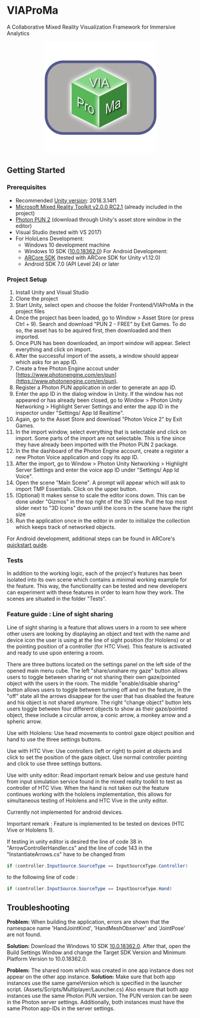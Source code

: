 # VIAProMa

A Collaborative Mixed Reality Visualization Framework for Immersive Analytics

<p align="center">
    <img src="Frontend/Texture%20Source%20Files/Logo/Logo.png" alt="VIAProMa Logo" height="300" />
</p>

## Getting Started

### Prerequisites

- Recommended [Unity version](https://unity3d.com/de/get-unity/download/archive): 2018.3.14f1
- [Microsoft Mixed Reality Toolkit v2.0.0 RC2.1](https://github.com/microsoft/MixedRealityToolkit-Unity/releases/tag/v2.0.0-RC2.1) (already included in the project)
- [Photon PUN 2](https://assetstore.unity.com/packages/tools/network/pun-2-free-119922) (download through Unity's asset store window in the editor)
- Visual Studio (tested with VS 2017)
- For HoloLens Development:
  - Windows 10 development machine
  - Windows 10 SDK ([10.0.18362.0](https://developer.microsoft.com/de-de/windows/downloads/windows-10-sdk))
  For Android Development:
  - [ARCore SDK](https://github.com/google-ar/arcore-unity-sdk/releases) (tested with ARCore SDK for Unity v1.12.0)
  - Android SDK 7.0 (API Level 24) or later

### Project Setup

1. Install Unity and Visual Studio
2. Clone the project
3. Start Unity, select open and choose the folder Frontend/VIAProMa in the project files
4. Once the project has been loaded, go to Window > Asset Store (or press Ctrl + 9).
Search and download "PUN 2 - FREE" by Exit Games.
To do so, the asset has to be aquired first, then downloaded and then imported.
5. Once PUN has been downloaded, an import window will appear.
Select everything and click on import.
6. After the successful import of the assets, a window should appear which asks for an app ID.
7. Create a free Photon Engine accout under [https://www.photonengine.com/en/pun](https://www.photonengine.com/en/pun).
8. Register a Photon PUN application in order to generate an app ID.
9. Enter the app ID in the dialog window in Unity.
If the window has not appeared or has already been closed, go to Window > Photon Unity Networking > Highlight Server Settings and enter the app ID in the inspector under "Settings/ App Id Realtime".
10. Again, go to the Asset Store and download "Photon Voice 2" by Exit Games.
11. In the import window, select everything that is selectable and click on import.
Some parts of the import are not selectable.
This is fine since they have already been imported with the Photon PUN 2 package.
12. In the the dashboard of the Photon Engine account, create a register a new Photon Voice application and copy its app ID.
13. After the import, go to Window > Photon Unity Networking > Highlight Server Settings and enter the voice app ID under "Settings/ App Id Voice".
14. Open the scene "Main Scene".
A prompt will appear which will ask to import TMP Essentials. Click on the upper button.
15. (Optional) It makes sense to scale the editor icons down.
This can be done under "Gizmos" in the top right of the 3D view.
Pull the top most slider next to "3D Icons" down until the icons in the scene have the right size
16. Run the application once in the editor in order to initialize the collection which keeps track of networked objects.

For Android development, additional steps can be found in ARCore's [quickstart guide](https://developers.google.com/ar/develop/unity/quickstart-android).

### Tests

In addition to the working logic, each of the project's features has been isolated into its own scene which contains a minimal working example for the feature.
This way, the functionality can be tested and new developers can experiment with these features in order to learn how they work.
The scenes are situated in the folder "Tests".

### Feature guide : Line of sight sharing

Line of sight sharing is a feature that allows users in a room to see where other users are looking by displaying an object and text with the name and device icon the user is using at the line of sight position (for Hololens) or at the pointing position of a controller (for HTC Vive). This feature is activated and ready to use upon entering a room.

There are three buttons located on the settings panel on the left side of the opened main menu cube. The left "share/unshare my gaze" button allows users to toggle between sharing or not sharing their own gaze/pointed object with the users in the room. The middle "enable/disable sharing" button allows users to toggle between turning off and on the feature, in the "off" state all the arrows disappear for the user that has disabled the feature and his object is not shared anymore. The right "change object" button lets users toggle between four different objects to show as their gaze/pointed object, these include a circular arrow, a conic arrow, a monkey arrow and a spheric arrow.

Use with Hololens: Use head movements to control gaze object position and hand to use the three settings buttons.

Use with HTC Vive: Use controllers (left or right) to point at objects and click to set the position of the gaze object. Use normal controller pointing and click to use three settings buttons.

Use with unity editor: Read important remark below and use gesture hand from input simulation service found in the mixed reality toolkit to test as controller of HTC Vive. When the hand is not taken out the feature continues working with the hololens implementation, this allows for simultaneous testing of Hololens and HTC Vive in the unity editor.

Currently not implemented for android devices.

Important remark : Feature is implemented to be tested on devices (HTC Vive or Hololens 1).

If testing in unity editor is desired the line of code 38 in "ArrowControllerHandler.cs" and the line of code 143 in the "InstantiateArrows.cs" have to be changed from
``` csharp
if (controller.InputSource.SourceType == InputSourceType.Controller)
```
to the following line of code :
``` csharp
if (controller.InputSource.SourceType == InputSourceType.Hand)
```
## Troubleshooting

**Problem:** When building the application, errors are shown that the namespace name 'HandJointKind', 'HandMeshObserver' and 'JointPose' are not found.

**Solution:** Download the Windows 10 SDK [10.0.18362.0](https://developer.microsoft.com/de-de/windows/downloads/windows-10-sdk).
After that, open the Build Settings Window and change the Target SDK Version and Minimum Platform Version to 10.0.18362.0.

**Problem:** The shared room which was created in one app instance does not appear on the other app instance.
**Solution:** Make sure that both app instances use the same gameVersion which is specified in the launcher script. (Assets/Scripts/Multiplayer/Launcher.cs)
Also ensure that both app instances use the same Photon PUN version.
The PUN version can be seen in the Photon server settings.
Additionally, both instances must have the same Photon app-IDs in the server settings.
